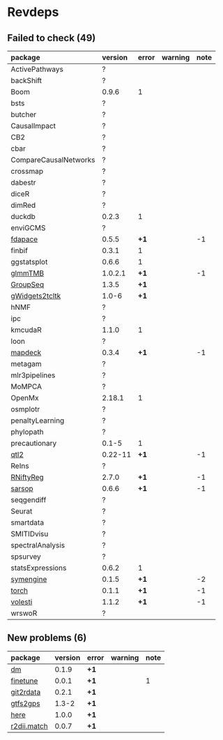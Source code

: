 # Revdeps

## Failed to check (49)

|package                                      |version |error  |warning |note |
|:--------------------------------------------|:-------|:------|:-------|:----|
|ActivePathways                               |?       |       |        |     |
|backShift                                    |?       |       |        |     |
|Boom                                         |0.9.6   |1      |        |     |
|bsts                                         |?       |       |        |     |
|butcher                                      |?       |       |        |     |
|CausalImpact                                 |?       |       |        |     |
|CB2                                          |?       |       |        |     |
|cbar                                         |?       |       |        |     |
|CompareCausalNetworks                        |?       |       |        |     |
|crossmap                                     |?       |       |        |     |
|dabestr                                      |?       |       |        |     |
|diceR                                        |?       |       |        |     |
|dimRed                                       |?       |       |        |     |
|duckdb                                       |0.2.3   |1      |        |     |
|enviGCMS                                     |?       |       |        |     |
|[fdapace](failures.md#fdapace)               |0.5.5   |__+1__ |        |-1   |
|finbif                                       |0.3.1   |1      |        |     |
|ggstatsplot                                  |0.6.6   |1      |        |     |
|[glmmTMB](failures.md#glmmtmb)               |1.0.2.1 |__+1__ |        |-1   |
|[GroupSeq](failures.md#groupseq)             |1.3.5   |__+1__ |        |     |
|[gWidgets2tcltk](failures.md#gwidgets2tcltk) |1.0-6   |__+1__ |        |     |
|hNMF                                         |?       |       |        |     |
|ipc                                          |?       |       |        |     |
|kmcudaR                                      |1.1.0   |1      |        |     |
|loon                                         |?       |       |        |     |
|[mapdeck](failures.md#mapdeck)               |0.3.4   |__+1__ |        |-1   |
|metagam                                      |?       |       |        |     |
|mlr3pipelines                                |?       |       |        |     |
|MoMPCA                                       |?       |       |        |     |
|OpenMx                                       |2.18.1  |1      |        |     |
|osmplotr                                     |?       |       |        |     |
|penaltyLearning                              |?       |       |        |     |
|phylopath                                    |?       |       |        |     |
|precautionary                                |0.1-5   |1      |        |     |
|[qtl2](failures.md#qtl2)                     |0.22-11 |__+1__ |        |-1   |
|ReIns                                        |?       |       |        |     |
|[RNiftyReg](failures.md#rniftyreg)           |2.7.0   |__+1__ |        |-1   |
|[sarsop](failures.md#sarsop)                 |0.6.6   |__+1__ |        |-1   |
|seqgendiff                                   |?       |       |        |     |
|Seurat                                       |?       |       |        |     |
|smartdata                                    |?       |       |        |     |
|SMITIDvisu                                   |?       |       |        |     |
|spectralAnalysis                             |?       |       |        |     |
|spsurvey                                     |?       |       |        |     |
|statsExpressions                             |0.6.2   |1      |        |     |
|[symengine](failures.md#symengine)           |0.1.5   |__+1__ |        |-2   |
|[torch](failures.md#torch)                   |0.1.1   |__+1__ |        |-1   |
|[volesti](failures.md#volesti)               |1.1.2   |__+1__ |        |-1   |
|wrswoR                                       |?       |       |        |     |

## New problems (6)

|package                               |version |error  |warning |note |
|:-------------------------------------|:-------|:------|:-------|:----|
|[dm](problems.md#dm)                  |0.1.9   |__+1__ |        |     |
|[finetune](problems.md#finetune)      |0.0.1   |__+1__ |        |1    |
|[git2rdata](problems.md#git2rdata)    |0.2.1   |__+1__ |        |     |
|[gtfs2gps](problems.md#gtfs2gps)      |1.3-2   |__+1__ |        |     |
|[here](problems.md#here)              |1.0.0   |__+1__ |        |     |
|[r2dii.match](problems.md#r2diimatch) |0.0.7   |__+1__ |        |     |

